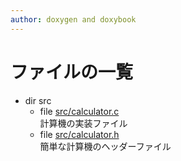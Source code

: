 ```yaml
---
author: doxygen and doxybook
---
```


<!-- IMPORTANT: This is an AUTOMATICALLY GENERATED file by doxygen and doxybook. Manual edits are NOT allowed. -->

# ファイルの一覧

* dir src
    * file [src/calculator.c](calculator_8c.md) <br/>計算機の実装ファイル
    * file [src/calculator.h](calculator_8h.md) <br/>簡単な計算機のヘッダーファイル
